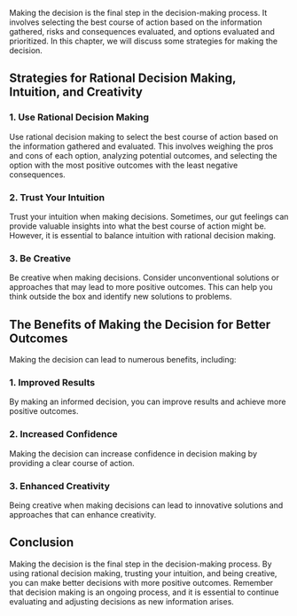 
Making the decision is the final step in the decision-making process. It involves selecting the best course of action based on the information gathered, risks and consequences evaluated, and options evaluated and prioritized. In this chapter, we will discuss some strategies for making the decision.

Strategies for Rational Decision Making, Intuition, and Creativity
------------------------------------------------------------------

### 1. Use Rational Decision Making

Use rational decision making to select the best course of action based on the information gathered and evaluated. This involves weighing the pros and cons of each option, analyzing potential outcomes, and selecting the option with the most positive outcomes with the least negative consequences.

### 2. Trust Your Intuition

Trust your intuition when making decisions. Sometimes, our gut feelings can provide valuable insights into what the best course of action might be. However, it is essential to balance intuition with rational decision making.

### 3. Be Creative

Be creative when making decisions. Consider unconventional solutions or approaches that may lead to more positive outcomes. This can help you think outside the box and identify new solutions to problems.

The Benefits of Making the Decision for Better Outcomes
-------------------------------------------------------

Making the decision can lead to numerous benefits, including:

### 1. Improved Results

By making an informed decision, you can improve results and achieve more positive outcomes.

### 2. Increased Confidence

Making the decision can increase confidence in decision making by providing a clear course of action.

### 3. Enhanced Creativity

Being creative when making decisions can lead to innovative solutions and approaches that can enhance creativity.

Conclusion
----------

Making the decision is the final step in the decision-making process. By using rational decision making, trusting your intuition, and being creative, you can make better decisions with more positive outcomes. Remember that decision making is an ongoing process, and it is essential to continue evaluating and adjusting decisions as new information arises.
